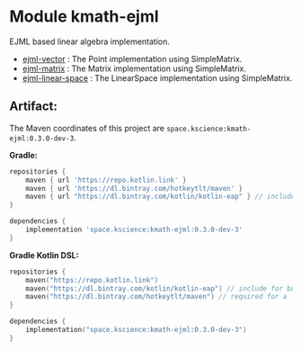 # Module kmath-ejml

EJML based linear algebra implementation.

 - [ejml-vector](src/main/kotlin/space/kscience/kmath/ejml/EjmlVector.kt) : The Point implementation using SimpleMatrix.
 - [ejml-matrix](src/main/kotlin/space/kscience/kmath/ejml/EjmlMatrix.kt) : The Matrix implementation using SimpleMatrix.
 - [ejml-linear-space](src/main/kotlin/space/kscience/kmath/ejml/EjmlLinearSpace.kt) : The LinearSpace implementation using SimpleMatrix.


## Artifact:

The Maven coordinates of this project are `space.kscience:kmath-ejml:0.3.0-dev-3`.

**Gradle:**
```gradle
repositories {
    maven { url 'https://repo.kotlin.link' }
    maven { url 'https://dl.bintray.com/hotkeytlt/maven' }
    maven { url "https://dl.bintray.com/kotlin/kotlin-eap" } // include for builds based on kotlin-eap
}

dependencies {
    implementation 'space.kscience:kmath-ejml:0.3.0-dev-3'
}
```
**Gradle Kotlin DSL:**
```kotlin
repositories {
    maven("https://repo.kotlin.link")
    maven("https://dl.bintray.com/kotlin/kotlin-eap") // include for builds based on kotlin-eap
    maven("https://dl.bintray.com/hotkeytlt/maven") // required for a
}

dependencies {
    implementation("space.kscience:kmath-ejml:0.3.0-dev-3")
}
```

